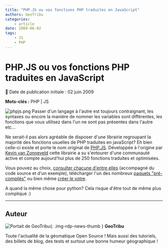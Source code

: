 ```yaml
---
title: "PHP.JS ou vos fonctions PHP traduites en JavaScript"
authors: GeoTribu
categories:
    - article
date: 2009-06-02
tags:
    - JS
    - PHP
---
```


# PHP.JS ou vos fonctions PHP traduites en JavaScript

:calendar: Date de publication initiale : 02 juin 2009

**Mots-clés :** PHP | JS

![phpjs.png](https://cdn.geotribu.fr/img/Blog/phpJs/phpjs.png) Passer d'un langage à l'autre est toujours contraignant, les syntaxes ou encore la manière de nommer les variables sont différentes, les fonctions que vous utilisez dans l'un ne sont pas présentes dans l'autre etc...

Ne serait-il pas alors agréable de disposer d'une librairie regroupant la majorité des fonctions usuelles de PHP traduites en javaScript? Eh bien celle-ci existe et porte le nom original de [PHP.JS](http://phpjs.org/). Développée à l'origine par [Kevin van Zonneveld](http://kevin.vanzonneveld.net/about/) cette librairie a su s'entourer d'une communauté active et compte aujourd'hui plus de 250 fonctions traduites et optimisées.

Vous pouvez au choix, [consulter chacune d'entre elles](http://phpjs.org/functions/index) (accompagné du code source et d'un exemple), télécharger l'un des nombreux [paquets "pré-compilés"](http://phpjs.org/packages/index) ou bien même [créer le votre](http://phpjs.org/packages/configure).

A quand la même chose pour python? Cela risque d'être tout de même plus compliqué :)

----

## Auteur

![Portait de GeoTribu](https://cdn.geotribu.fr/img/internal/charte/geotribu_logo_64x64.png){: .img-rdp-news-thumb }
**GeoTribu**

Toute l'actualité de la géomatique Open Source ! Mais aussi des tutoriels, des billets de blog, des tests et surtout une bonne humeur géographique !
